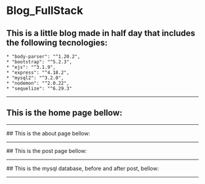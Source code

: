 # Blog_FullStack

## This is a little blog made in half day that includes the following tecnologies: 
  
    * "body-parser": "^1.20.2",
    * "bootstrap": "^5.2.3",
    * "ejs": "^3.1.9",
    * "express": "^4.18.2",
    * "mysql2": "^3.2.0",
    * "nodemon": "^2.0.22",
    * "sequelize": "^6.29.3"
  
<hr>

## This is the home page bellow: 

<hr>
## This is the about page bellow: 

<hr>
## This is the post page bellow: 

<hr>
## This is the mysql database, before and after post, bellow: 

<hr>

